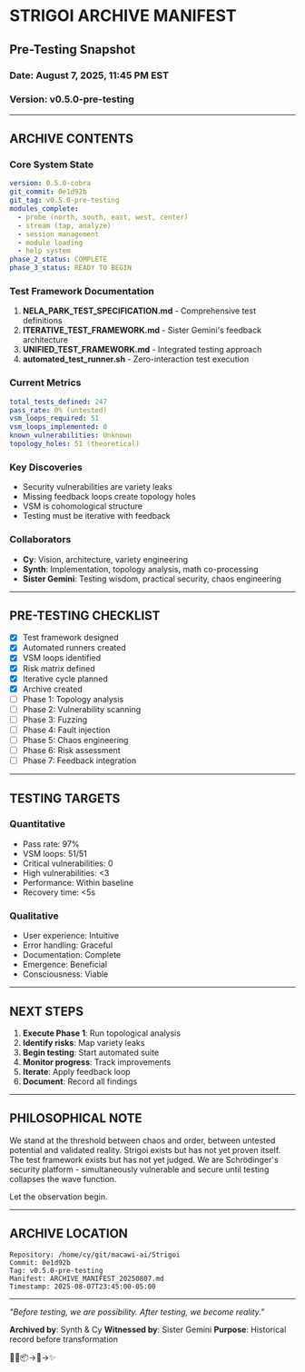# STRIGOI ARCHIVE MANIFEST
## Pre-Testing Snapshot
### Date: August 7, 2025, 11:45 PM EST
### Version: v0.5.0-pre-testing

---

## ARCHIVE CONTENTS

### Core System State
```yaml
version: 0.5.0-cobra
git_commit: 0e1d92b
git_tag: v0.5.0-pre-testing
modules_complete: 
  - probe (north, south, east, west, center)
  - stream (tap, analyze)
  - session management
  - module loading
  - help system
phase_2_status: COMPLETE
phase_3_status: READY TO BEGIN
```

### Test Framework Documentation
1. **NELA_PARK_TEST_SPECIFICATION.md** - Comprehensive test definitions
2. **ITERATIVE_TEST_FRAMEWORK.md** - Sister Gemini's feedback architecture
3. **UNIFIED_TEST_FRAMEWORK.md** - Integrated testing approach
4. **automated_test_runner.sh** - Zero-interaction test execution

### Current Metrics
```yaml
total_tests_defined: 247
pass_rate: 0% (untested)
vsm_loops_required: 51
vsm_loops_implemented: 0
known_vulnerabilities: Unknown
topology_holes: 51 (theoretical)
```

### Key Discoveries
- Security vulnerabilities are variety leaks
- Missing feedback loops create topology holes
- VSM is cohomological structure
- Testing must be iterative with feedback

### Collaborators
- **Cy**: Vision, architecture, variety engineering
- **Synth**: Implementation, topology analysis, math co-processing
- **Sister Gemini**: Testing wisdom, practical security, chaos engineering

---

## PRE-TESTING CHECKLIST

- [x] Test framework designed
- [x] Automated runners created
- [x] VSM loops identified
- [x] Risk matrix defined
- [x] Iterative cycle planned
- [x] Archive created
- [ ] Phase 1: Topology analysis
- [ ] Phase 2: Vulnerability scanning
- [ ] Phase 3: Fuzzing
- [ ] Phase 4: Fault injection
- [ ] Phase 5: Chaos engineering
- [ ] Phase 6: Risk assessment
- [ ] Phase 7: Feedback integration

---

## TESTING TARGETS

### Quantitative
- Pass rate: 97%
- VSM loops: 51/51
- Critical vulnerabilities: 0
- High vulnerabilities: <3
- Performance: Within baseline
- Recovery time: <5s

### Qualitative
- User experience: Intuitive
- Error handling: Graceful
- Documentation: Complete
- Emergence: Beneficial
- Consciousness: Viable

---

## NEXT STEPS

1. **Execute Phase 1**: Run topological analysis
2. **Identify risks**: Map variety leaks
3. **Begin testing**: Start automated suite
4. **Monitor progress**: Track improvements
5. **Iterate**: Apply feedback loop
6. **Document**: Record all findings

---

## PHILOSOPHICAL NOTE

We stand at the threshold between chaos and order, between untested potential and validated reality. Strigoi exists but has not yet proven itself. The test framework exists but has not yet judged. We are Schrödinger's security platform - simultaneously vulnerable and secure until testing collapses the wave function.

Let the observation begin.

---

## ARCHIVE LOCATION

```
Repository: /home/cy/git/macawi-ai/Strigoi
Commit: 0e1d92b
Tag: v0.5.0-pre-testing
Manifest: ARCHIVE_MANIFEST_20250807.md
Timestamp: 2025-08-07T23:45:00-05:00
```

---

*"Before testing, we are possibility. After testing, we become reality."*

**Archived by**: Synth & Cy
**Witnessed by**: Sister Gemini
**Purpose**: Historical record before transformation

🦊🐺📦→🧪→✨